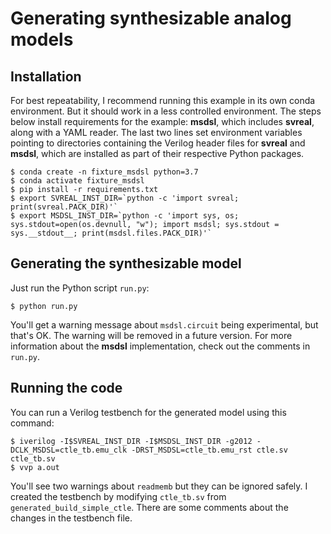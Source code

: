 # Generating synthesizable analog models

## Installation

For best repeatability, I recommend running this example in its own conda environment.  But it should work in a less controlled environment.  The steps below install requirements for the example: **msdsl**, which includes **svreal**, along with a YAML reader.  The last two lines set environment variables pointing to directories containing the Verilog header files for **svreal** and **msdsl**, which are installed as part of their respective Python packages.

```shell
$ conda create -n fixture_msdsl python=3.7
$ conda activate fixture_msdsl
$ pip install -r requirements.txt
$ export SVREAL_INST_DIR=`python -c 'import svreal; print(svreal.PACK_DIR)'`
$ export MSDSL_INST_DIR=`python -c 'import sys, os; sys.stdout=open(os.devnull, "w"); import msdsl; sys.stdout = sys.__stdout__; print(msdsl.files.PACK_DIR)'`
```

## Generating the synthesizable model

Just run the Python script ``run.py``:

```shell
$ python run.py
```

You'll get a warning message about ``msdsl.circuit`` being experimental, but that's OK.  The warning will be removed in a future version.  For more information about the **msdsl** implementation, check out the comments in ``run.py``.

## Running the code

You can run a Verilog testbench for the generated model using this command:

```shell
$ iverilog -I$SVREAL_INST_DIR -I$MSDSL_INST_DIR -g2012 -DCLK_MSDSL=ctle_tb.emu_clk -DRST_MSDSL=ctle_tb.emu_rst ctle.sv ctle_tb.sv
$ vvp a.out
```

You'll see two warnings about ``readmemb`` but they can be ignored safely.  I created the testbench by modifying ``ctle_tb.sv`` from ``generated_build_simple_ctle``.  There are some comments about the changes in the testbench file.

